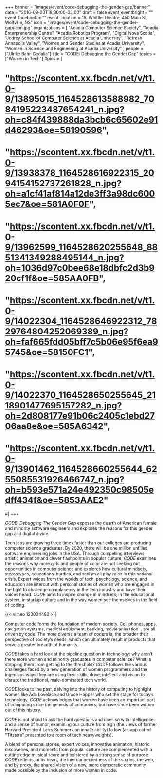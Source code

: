 +++
banner = "images/event/code-debugging-the-gender-gap/banner"
date = "2016-09-20T18:30:00-03:00"
draft = false
event_eventbright = ""
event_facebook = ""
event_location = "Al Whittle Theatre, 450 Main St, Wolfville, NS"
icon = "images/event/code-debugging-the-gender-gap/icon.jpg"
organizations = [
    "Acadia Computer Science Society", 
    "Acadia Enterprenership Centre", 
    "Acadia Robotics Program", 
    "Digital Nova Scotia", 
    "Jodrey School of Computer Science at Acadia University",
    "Refresh Annapolis Valley",
    "Women and Gender Studies at Acadia University",
    "Women in Science and Engineering at Acadia University"
]
people = ["Ulrike Bahr-Gedalia"]
title = "CODE: Debugging the Gender Gap"
topics = ["Women in Tech"]
#pics = [
#    "https://scontent.xx.fbcdn.net/v/t1.0-9/13895015_1164528613588982_7084195223487654241_n.jpg?oh=c84f439888da3bcb6c65602e91d46293&oe=58190596",
#    "https://scontent.xx.fbcdn.net/v/t1.0-9/13938378_1164528616922315_2094154152737261828_n.jpg?oh=a1cf41af814a12de3ff3a98dc6005ec7&oe=581A0F0F",
#    "https://scontent.xx.fbcdn.net/v/t1.0-9/13962599_1164528620255648_8851341349288495144_n.jpg?oh=1036d97c0bee68e18dbfc2d3b920cf1f&oe=585AA0FB",
#    "https://scontent.xx.fbcdn.net/v/t1.0-9/14022304_1164528646922312_7829764804252069389_n.jpg?oh=faf665fdd05bff7c5b06e95f6ea95745&oe=58150FC1",
#    "https://scontent.xx.fbcdn.net/v/t1.0-9/14022370_1164528650255645_2118901477695157282_n.jpg?oh=2d808177e91b06c2405c1ebd2706aa8e&oe=585A6342",
#    "https://scontent.xx.fbcdn.net/v/t1.0-9/13901462_1164528660255644_6255085531926466747_n.jpg?oh=b593e571a24e492350c98505edff434f&oe=5853AAE2"
#]
+++

_CODE: Debugging The Gender Gap_ exposes the dearth of American female and minority 
software engineers and explores the reasons for this gender gap and digital divide.

Tech jobs are growing three times faster than our colleges are producing computer science 
graduates. By 2020, there will be one million unfilled software engineering jobs in the USA. 
Through compelling interviews, artistic animation and clever flashpoints in popular culture, 
_CODE_ examines the reasons why more girls and people of color are not seeking out 
opportunities in computer science and explores how cultural mindsets, stereotypes, 
educational hurdles, and sexism all play roles in this national crisis. Expert voices from the 
worlds of tech, psychology, science, and education are intercut with personal stories of women 
who are engaged in the fight to challenge complacency in the tech industry and have their 
voices heard. _CODE_ aims to inspire change in mindsets, in the educational system, in startup 
culture and in the way women see themselves in the field of coding.

{{< vimeo 123004482 >}}

Computer code forms the foundation of modern society. Cell phones, apps, navigation systems, 
medical equipment, banking, movie animation… are all driven by code. The more diverse a 
team of coders is, the broader their perspective of society’s needs, which can ultimately result 
in products that serve a greater breadth of humanity.

_CODE_ takes a hard look at the pipeline question in technology: why aren’t there more women 
and minority graduates in computer science? What is stopping them from getting to the 
threshold? _CODE_ follows the various challenges faced by a new generation of women 
programmers and the ingenious ways they are using their skills, drive, intellect and vision to 
disrupt the traditional, male-dominated tech world.

_CODE_ looks to the past, delving into the history of computing to highlight women like Ada 
Lovelace and Grace Hopper who set the stage for today’s technology. _CODE_ acknowledges that 
women have been an important part of computing since the genesis of computers, but have 
since been written out of this history.

_CODE_ is not afraid to ask the hard questions and does so with intelligence and a sense of 
humor, examining our culture from high (the views of former Harvard President Larry Summers
on innate ability) to low (an app called "Titstare" presented to a room of tech heavyweights).

A blend of personal stories, expert voices, innovative animation, historic discoveries, and 
moments from popular culture are complemented with a cutting edge musical score and 
bolstered by a strong sense of purpose. _CODE_ reflects, at its heart, the interconnectedness of 
the stories, the web, and by proxy, the shared vision of a new, more democratic community 
made possible by the inclusion of more women in code.
